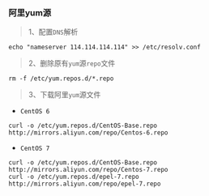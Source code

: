 ### 阿里yum源

> 1、配置`DNS`解析

```shell
echo "nameserver 114.114.114.114" >> /etc/resolv.conf
```

> 2、删除原有`yum`源`repo`文件

```shell
rm -f /etc/yum.repos.d/*.repo
```

> 3、下载阿里`yum`源文件

- `CentOS 6`

```shell
curl -o /etc/yum.repos.d/CentOS-Base.repo http://mirrors.aliyun.com/repo/Centos-6.repo

```
- `CentOS 7`

```shell
curl -o /etc/yum.repos.d/CentOS-Base.repo http://mirrors.aliyun.com/repo/Centos-7.repo
curl -o /etc/yum.repos.d/epel-7.repo http://mirrors.aliyun.com/repo/epel-7.repo
```